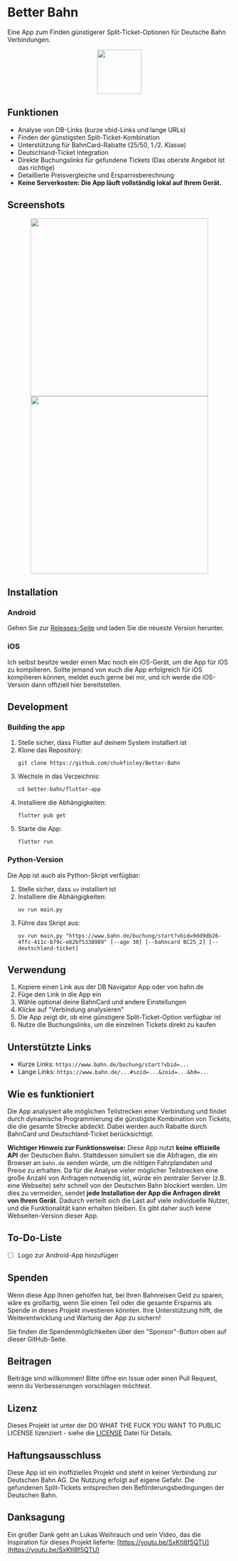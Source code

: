 # Better Bahn

Eine App zum Finden günstigerer Split-Ticket-Optionen für Deutsche Bahn Verbindungen.

<p align="center">
  <img src="assets/app_icon.png" width="100" />
</p>

## Funktionen

- Analyse von DB-Links (kurze vbid-Links und lange URLs)
- Finden der günstigsten Split-Ticket-Kombination
- Unterstützung für BahnCard-Rabatte (25/50, 1./2. Klasse)
- Deutschland-Ticket Integration
- Direkte Buchungslinks für gefundene Tickets (Das oberste Angebot ist das richtige)
- Detaillierte Preisvergleiche und Ersparnisberechnung
- **Keine Serverkosten: Die App läuft vollständig lokal auf Ihrem Gerät.**

## Screenshots

<p align="center">
  <img src="assets/App1.png" width="400" />
  <img src="assets/App2.png" width="400" />
</p>

## Installation

### Android
Gehen Sie zur [Releases-Seite](https://github.com/chukfinley/Better-Bahn/releases) und laden Sie die neueste Version herunter.

### iOS
Ich selbst besitze weder einen Mac noch ein iOS-Gerät, um die App für iOS zu kompilieren. Sollte jemand von euch die App erfolgreich für iOS kompilieren können, meldet euch gerne bei mir, und ich werde die iOS-Version dann offiziell hier bereitstellen.

## Development

### Building the app

1. Stelle sicher, dass Flutter auf deinem System installiert ist
2. Klone das Repository:
   ```
   git clone https://github.com/chukfinley/Better-Bahn
   ```
3. Wechsle in das Verzeichnis:
   ```
   cd better-bahn/flutter-app
   ```
4. Installiere die Abhängigkeiten:
   ```
   flutter pub get
   ```
5. Starte die App:
   ```
   flutter run
   ```

### Python-Version

Die App ist auch als Python-Skript verfügbar:

1. Stelle sicher, dass `uv` installiert ist
2. Installiere die Abhängigkeiten:
   ```
   uv run main.py
   ```
3. Führe das Skript aus:
   ```
   uv run main.py "https://www.bahn.de/buchung/start?vbid=9dd9db26-4ffc-411c-b79c-e82bf5338989" [--age 30] [--bahncard BC25_2] [--deutschland-ticket]
   ```

## Verwendung

1. Kopiere einen Link aus der DB Navigator App oder von bahn.de
2. Füge den Link in die App ein
3. Wähle optional deine BahnCard und andere Einstellungen
4. Klicke auf "Verbindung analysieren"
5. Die App zeigt dir, ob eine günstigere Split-Ticket-Option verfügbar ist
6. Nutze die Buchungslinks, um die einzelnen Tickets direkt zu kaufen

## Unterstützte Links

- Kurze Links: `https://www.bahn.de/buchung/start?vbid=...`
- Lange Links: `https://www.bahn.de/...#soid=...&zoid=...&hd=...`

## Wie es funktioniert

Die App analysiert alle möglichen Teilstrecken einer Verbindung und findet durch dynamische Programmierung die günstigste Kombination von Tickets, die die gesamte Strecke abdeckt. Dabei werden auch Rabatte durch BahnCard und Deutschland-Ticket berücksichtigt.

**Wichtiger Hinweis zur Funktionsweise:**
Diese App nutzt **keine offizielle API** der Deutschen Bahn. Stattdessen simuliert sie die Abfragen, die ein Browser an `bahn.de` senden würde, um die nötigen Fahrplandaten und Preise zu erhalten. Da für die Analyse vieler möglicher Teilstrecken eine große Anzahl von Anfragen notwendig ist, würde ein zentraler Server (z.B. eine Webseite) sehr schnell von der Deutschen Bahn blockiert werden. Um dies zu vermeiden, sendet **jede Installation der App die Anfragen direkt von Ihrem Gerät**. Dadurch verteilt sich die Last auf viele individuelle Nutzer, und die Funktionalität kann erhalten bleiben. Es gibt daher auch keine Webseiten-Version dieser App.

## To-Do-Liste

- [ ] Logo zur Android-App hinzufügen

## Spenden

Wenn diese App Ihnen geholfen hat, bei Ihren Bahnreisen Geld zu sparen, wäre es großartig, wenn Sie einen Teil oder die gesamte Ersparnis als Spende in dieses Projekt investieren könnten. Ihre Unterstützung hilft, die Weiterentwicklung und Wartung der App zu sichern!

Sie finden die Spendenmöglichkeiten über den "Sponsor"-Button oben auf dieser GitHub-Seite.

## Beitragen

Beiträge sind willkommen! Bitte öffne ein Issue oder einen Pull Request, wenn du Verbesserungen vorschlagen möchtest.

## Lizenz

Dieses Projekt ist unter der DO WHAT THE FUCK YOU WANT TO PUBLIC LICENSE lizenziert - siehe die [LICENSE](LICENSE.txt) Datei für Details.

## Haftungsausschluss

Diese App ist ein inoffizielles Projekt und steht in keiner Verbindung zur Deutschen Bahn AG. Die Nutzung erfolgt auf eigene Gefahr. Die gefundenen Split-Tickets entsprechen den Beförderungsbedingungen der Deutschen Bahn.

## Danksagung

Ein großer Dank geht an Lukas Weihrauch und sein Video, das die Inspiration für dieses Projekt lieferte: [https://youtu.be/SxKtI8f5QTU](https://youtu.be/SxKtI8f5QTU)